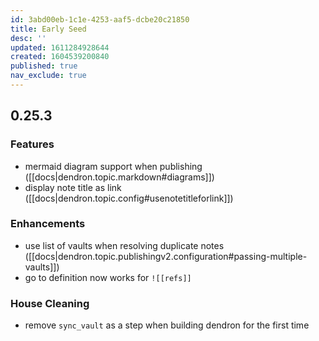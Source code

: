 ```yaml
---
id: 3abd00eb-1c1e-4253-aaf5-dcbe20c21850
title: Early Seed
desc: ''
updated: 1611284928644
created: 1604539200840
published: true
nav_exclude: true
---
```


## 0.25.3

### Features
- mermaid diagram support when publishing ([[docs|dendron.topic.markdown#diagrams]])
- display note title as link ([[docs|dendron.topic.config#usenotetitleforlink]])

### Enhancements
- use list of vaults when resolving duplicate notes ([[docs|dendron.topic.publishingv2.configuration#passing-multiple-vaults]])
- go to definition now works for `![[refs]]` 

### House Cleaning
- remove `sync_vault` as a step when building dendron for the first time